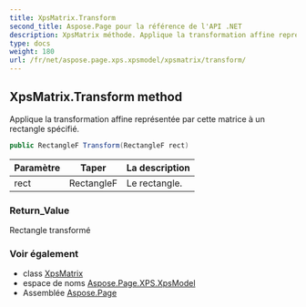 ```yaml
---
title: XpsMatrix.Transform
second_title: Aspose.Page pour la référence de l'API .NET
description: XpsMatrix méthode. Applique la transformation affine représentée par cette matrice à un rectangle spécifié.
type: docs
weight: 180
url: /fr/net/aspose.page.xps.xpsmodel/xpsmatrix/transform/
---
```

## XpsMatrix.Transform method

Applique la transformation affine représentée par cette matrice à un rectangle spécifié.

```csharp
public RectangleF Transform(RectangleF rect)
```

| Paramètre | Taper | La description |
| --- | --- | --- |
| rect | RectangleF | Le rectangle. |

### Return_Value

Rectangle transformé

### Voir également

* class [XpsMatrix](../)
* espace de noms [Aspose.Page.XPS.XpsModel](../../xpsmatrix/)
* Assemblée [Aspose.Page](../../../)


